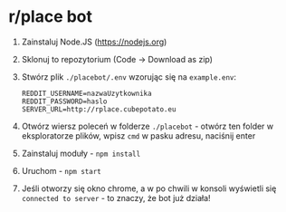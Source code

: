 # r/place bot

1. Zainstaluj Node.JS (https://nodejs.org)
2. Sklonuj to repozytorium (Code -> Download as zip)
3. Stwórz plik `./placebot/.env` wzorując się na `example.env`:
    ```
    REDDIT_USERNAME=nazwaUzytkownika
    REDDIT_PASSWORD=haslo
    SERVER_URL=http://rplace.cubepotato.eu
    ```

4. Otwórz wiersz poleceń w folderze `./placebot` - otwórz ten folder w eksploratorze plików, wpisz `cmd` w pasku adresu, naciśnij enter
5. Zainstaluj moduły - `npm install`
6. Uruchom - `npm start`
7. Jeśli otworzy się okno chrome, a w po chwili w konsoli wyświetli się `connected to server` - to znaczy, że bot już działa!